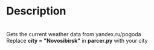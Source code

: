 # Description
<br>Gets the current weather data from yandex.ru/pogoda</br>
Replace <b>city = "Novosibirsk"</b> in <b>parcer.py</b> with your city
